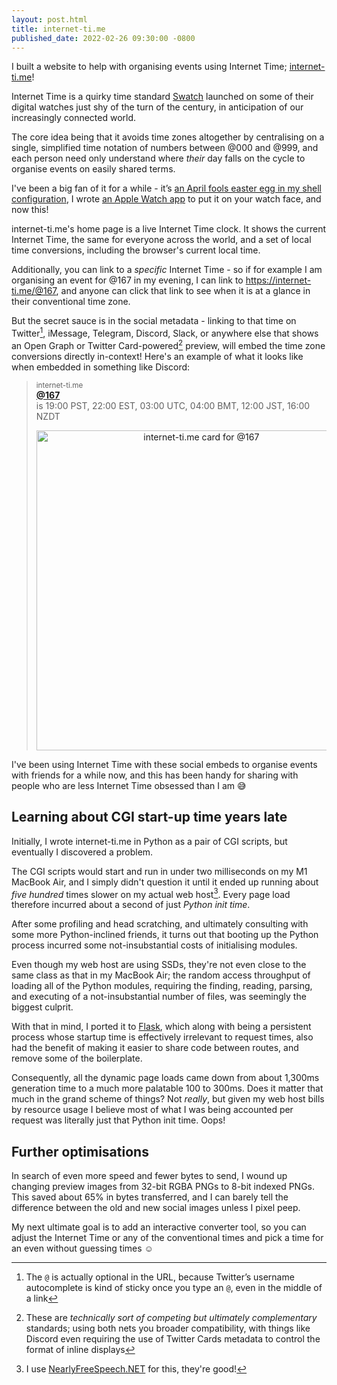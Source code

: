 ```yaml
---
layout: post.html
title: internet-ti.me
published_date: 2022-02-26 09:30:00 -0800
---
```


I built a website to help with organising events using Internet Time; [internet-ti.me](https://internet-ti.me)!

Internet Time is a quirky time standard [Swatch](https://en.wikipedia.org/wiki/Swatch_Internet_Time) launched on some of their digital watches just shy of the turn of the century, in anticipation of our increasingly connected world.

The core idea being that it avoids time zones altogether by centralising on a single, simplified time notation of numbers between @000 and @999, and each person need only understand where _their_ day falls on the cycle to organise events on easily shared terms.

I've been a big fan of it for a while - it’s [an April fools easter egg in my shell configuration](https://github.com/ticky/dotfiles/blob/10a0eb14f2eca08f4e8f6ad58cd88447b63214b7/platform/all/zsh/prompt.zsh#L125-L137), I wrote [an Apple Watch app](https://apps.apple.com/app/at-watch/id1440309007) to put it on your watch face, and now this!

internet-ti.me's home page is a live Internet Time clock. It shows the current Internet Time, the same for everyone across the world, and a set of local time conversions, including the browser's current local time.

Additionally, you can link to a _specific_ Internet Time - so if for example I am organising an event for @167 in my evening, I can link to <https://internet-ti.me/@167>, and anyone can click that link to see when it is at a glance in their conventional time zone.

But the secret sauce is in the social metadata - linking to that time on Twitter[^1], iMessage, Telegram, Discord, Slack, or anywhere else that shows an Open Graph or Twitter Card-powered[^2] preview, will embed the time zone conversions directly in-context! Here's an example of what it looks like when embedded in something like Discord:

<blockquote>

<small>internet-ti.me</small>  
**[@167](https://internet-ti.me/@167)**  
is 19:00 PST, 22:00 EST, 03:00 UTC, 04:00 BMT, 12:00 JST, 16:00 NZDT


<center><a href="https://internet-ti.me/@167"><img src="https://internet-ti.me/167.png" alt="internet-ti.me card for @167" width="512" style="max-width:100%" /></a></center>
</blockquote>

I've been using Internet Time with these social embeds to organise events with friends for a while now, and this has been handy for sharing with people who are less Internet Time obsessed than I am 😅

## Learning about CGI start-up time years late

Initially, I wrote internet-ti.me in Python as a pair of CGI scripts, but eventually I discovered a problem.

The CGI scripts would start and run in under two milliseconds on my M1 MacBook Air, and I simply didn't question it until it ended up running about *five hundred* times slower on my actual web host[^3]. Every page load therefore incurred about a second of just *Python init time*.

After some profiling and head scratching, and ultimately consulting with some more Python-inclined friends, it turns out that booting up the Python process incurred some not-insubstantial costs of initialising modules.

Even though my web host are using SSDs, they're not even close to the same class as that in my MacBook Air; the random access throughput of loading all of the Python modules, requiring the finding, reading, parsing, and executing of a not-insubstantial number of files, was seemingly the biggest culprit.

With that in mind, I ported it to [Flask](https://flask.palletsprojects.com), which along with being a persistent process whose startup time is effectively irrelevant to request times, also had the benefit of making it easier to share code between routes, and remove some of the boilerplate.

Consequently, all the dynamic page loads came down from about 1,300ms generation time to a much more palatable 100 to 300ms. Does it matter that much in the grand scheme of things? Not *really*, but given my web host bills by resource usage I believe most of what I was being accounted per request was literally just that Python init time. Oops!

## Further optimisations

In search of even more speed and fewer bytes to send, I wound up changing preview images from 32-bit RGBA PNGs to 8-bit indexed PNGs. This saved about 65% in bytes transferred, and I can barely tell the difference between the old and new social images unless I pixel peep.

My next ultimate goal is to add an interactive converter tool, so you can adjust the Internet Time or any of the conventional times and pick a time for an even without guessing times ☺️

[^1]: The `@` is actually optional in the URL, because Twitter’s username autocomplete is kind of sticky once you type an `@`, even in the middle of a link

[^2]: These are _technically sort of competing but ultimately complementary_ standards; using both nets you broader compatibility, with things like Discord even requiring the use of Twitter Cards metadata to control the format of inline displays

[^3]: I use [NearlyFreeSpeech.NET](https://nearlyfreespeech.net) for this, they're good!
